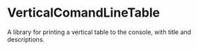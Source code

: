 # VerticalComandLineTable
 A library for printing a vertical table to the console, with title and descriptions.
